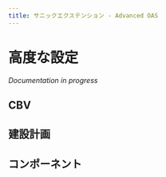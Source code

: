 ```yaml
---
title: サニックエクステンション - Advanced OAS
---
```


# 高度な設定

_Documentation in progress_

## CBV

## 建設計画

## コンポーネント
